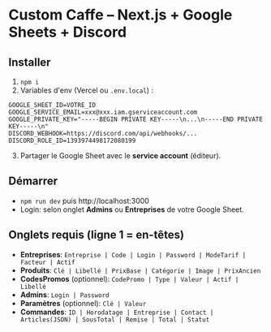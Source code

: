 
# Custom Caffe – Next.js + Google Sheets + Discord

## Installer
1) `npm i`
2) Variables d'env (Vercel ou `.env.local`) :
```
GOOGLE_SHEET_ID=VOTRE_ID
GOOGLE_SERVICE_EMAIL=xxx@xxx.iam.gserviceaccount.com
GOOGLE_PRIVATE_KEY="-----BEGIN PRIVATE KEY-----\n...\n-----END PRIVATE KEY-----\n"
DISCORD_WEBHOOK=https://discord.com/api/webhooks/...
DISCORD_ROLE_ID=1393974498172080199
```
3) Partager le Google Sheet avec le **service account** (éditeur).

## Démarrer
- `npm run dev` puis http://localhost:3000
- Login: selon onglet **Admins** ou **Entreprises** de votre Google Sheet.

## Onglets requis (ligne 1 = en-têtes)
- **Entreprises**: `Entreprise | Code | Login | Password | ModeTarif | Facteur | Actif`
- **Produits**: `Clé | Libellé | PrixBase | Catégorie | Image | PrixAncien`
- **CodesPromos** (optionnel): `CodePromo | Type | Valeur | Actif | Libellé`
- **Admins**: `Login | Password`
- **Paramètres** (optionnel): `Clé | Valeur`
- **Commandes**: `ID | Horodatage | Entreprise | Contact | Articles(JSON) | SousTotal | Remise | Total | Statut`
